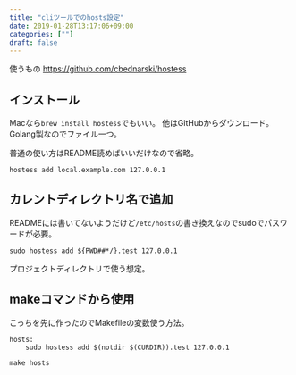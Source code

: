 ```yaml
---
title: "cliツールでのhosts設定"
date: 2019-01-28T13:17:06+09:00
categories: [""]
draft: false
---
```


使うもの
https://github.com/cbednarski/hostess

## インストール
Macなら`brew install hostess`でもいい。
他はGitHubからダウンロード。Golang製なのでファイル一つ。

普通の使い方はREADME読めばいいだけなので省略。

```
hostess add local.example.com 127.0.0.1
```

## カレントディレクトリ名で追加
READMEには書いてないようだけど`/etc/hosts`の書き換えなのでsudoでパスワードが必要。

```
sudo hostess add ${PWD##*/}.test 127.0.0.1
```

プロジェクトディレクトリで使う想定。

## makeコマンドから使用
こっちを先に作ったのでMakefileの変数使う方法。

```
hosts:
	sudo hostess add $(notdir $(CURDIR)).test 127.0.0.1
```

`make hosts`
